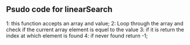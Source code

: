 ## Psudo code for linearSearch

1: this function accepts an array and value; 
2: Loop through the array and check if the current array element is equel to the value
3: if it is return the index at which element is found 
4: if never found return -1; 